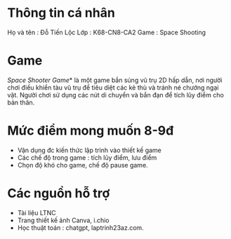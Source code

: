 # Thông tin cá nhân
Họ và tên : Đỗ Tiến Lộc
Lớp : K68-CN8-CA2 
Game : Space Shooting
# Game
*Space Shooter Game** là một game bắn súng vũ trụ 2D hấp dẫn, nơi người chơi điều khiển tàu vũ trụ để tiêu diệt các kẻ thù và tránh né chướng ngại vật. Người chơi sử dụng các nút di chuyển và bắn đạn để tích lũy điểm cho bản thân. 
# Mức điểm mong muốn 8-9đ
 - Vận dụng đc kiến thức lập trình vào thiết kế game
 - Các chế độ trong game : tích lũy điểm, lưu điểm
 - Chọn độ khó cho game, chế độ pause game.
# Các nguồn hỗ trợ
- Tài liệu LTNC
- Trang thiết kế ảnh Canva, i.chio
- Học thuật toán : chatgpt, laptrinh23az.com.
